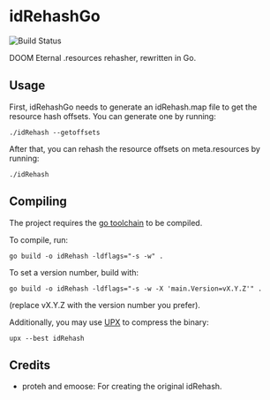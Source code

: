 # idRehashGo
![Build Status](https://github.com/PowerBall253/idRehashGo/actions/workflows/test.yml/badge.svg)

DOOM Eternal .resources rehasher, rewritten in Go.

## Usage
First, idRehashGo needs to generate an idRehash.map file to get the resource hash offsets. You can generate one by running:
```
./idRehash --getoffsets
```

After that, you can rehash the resource offsets on meta.resources by running:
```
./idRehash
```

## Compiling
The project requires the [go toolchain](https://go.dev/dl/) to be compiled.

To compile, run:

```
go build -o idRehash -ldflags="-s -w" .
```

To set a version number, build with:

```
go build -o idRehash -ldflags="-s -w -X 'main.Version=vX.Y.Z'" .
```

(replace vX.Y.Z with the version number you prefer).

Additionally, you may use [UPX](https://upx.github.io/) to compress the binary:

```
upx --best idRehash
```

## Credits
* proteh and emoose: For creating the original idRehash.
